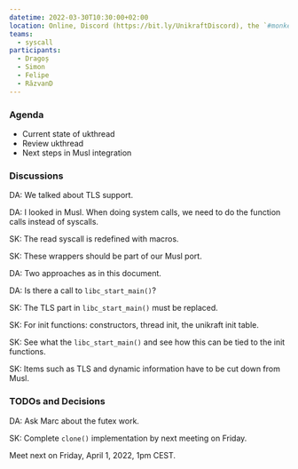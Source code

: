 ```yaml
---
datetime: 2022-03-30T10:30:00+02:00
location: Online, Discord (https://bit.ly/UnikraftDiscord), the `#monkey-business` voice channel
teams:
  - syscall
participants:
  - Dragoș
  - Simon
  - Felipe
  - RăzvanD
---
```


### Agenda

* Current state of ukthread
* Review ukthread
* Next steps in Musl integration

### Discussions

DA: We talked about TLS support.

DA: I looked in Musl.
When doing system calls, we need to do the function calls instead of syscalls.

SK: The read syscall is redefined with macros.

SK: These wrappers should be part of our Musl port.

DA: Two approaches as in this document.

DA: Is there a call to `libc_start_main()`?

SK: The TLS part in `libc_start_main()` must be replaced.

SK: For init functions: constructors, thread init, the unikraft init table.

SK: See what the `libc_start_main()` and see how this can be tied to the init functions.

SK: Items such as TLS and dynamic information have to be cut down from Musl.

### TODOs and Decisions

DA: Ask Marc about the futex work.

SK: Complete `clone()` implementation by next meeting on Friday.

Meet next on Friday, April 1, 2022, 1pm CEST.
